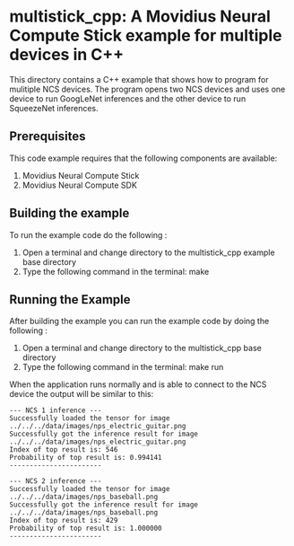 # multistick_cpp: A Movidius Neural Compute Stick example for multiple devices in C++

This directory contains a C++ example that shows how to program for mulitiple NCS devices.  The program opens two NCS devices and uses one device to run GoogLeNet inferences and the other device to run SqueezeNet inferences.

## Prerequisites

This code example requires that the following components are available:
1. Movidius Neural Compute Stick
2. Movidius Neural Compute SDK


## Building the example
To run the example code do the following :
1. Open a terminal and change directory to the multistick_cpp example base directory
2. Type the following command in the terminal: make  


## Running the Example
After building the example you can run the example code by doing the following :
1. Open a terminal and change directory to the multistick_cpp base directory
2. Type the following command in the terminal: make run 

When the application runs normally and is able to connect to the NCS device the output will be similar to this:

~~~
--- NCS 1 inference ---
Successfully loaded the tensor for image ../../../data/images/nps_electric_guitar.png
Successfully got the inference result for image ../../../data/images/nps_electric_guitar.png
Index of top result is: 546
Probability of top result is: 0.994141
-----------------------

--- NCS 2 inference ---
Successfully loaded the tensor for image ../../../data/images/nps_baseball.png
Successfully got the inference result for image ../../../data/images/nps_baseball.png
Index of top result is: 429
Probability of top result is: 1.000000
-----------------------

~~~



